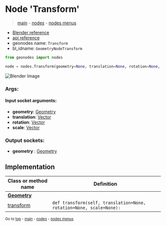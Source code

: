 # Node 'Transform'

> [main](../structure.md) - [nodes](nodes.md) - [nodes menus](nodes_menus.md)

- [Blender reference](https://docs.blender.org/manual/en/latest/modeling/geometry_nodes/geometry/transform.html)
- [api reference](https://docs.blender.org/api/current/bpy.types.GeometryNodeTransform.html)
- geonodes name: `Transform`
- bl_idname: `GeometryNodeTransform`

```python
from geonodes import nodes

node = nodes.Transform(geometry=None, translation=None, rotation=None, scale=None)
```

![Blender Image](https://docs.blender.org/manual/en/latest/_images/node-types_GeometryNodeTransform.webp)

### Args:

#### Input socket arguments:

- **geometry**: [Geometry](Geometry.md)
- **translation**: [Vector](Vector.md)
- **rotation**: [Vector](Vector.md)
- **scale**: [Vector](Vector.md)

### Output sockets:

- **geometry** : [Geometry](Geometry.md)

## Implementation

| Class or method name | Definition |
|----------------------|------------|
| **[Geometry](Geometry.md)** |
| [transform](Geometry.md#transform) | `def transform(self, translation=None, rotation=None, scale=None):` |

<sub>Go to [top](#node-Transform) - [main](../structure.md) - [nodes](nodes.md) - [nodes menus](nodes_menus.md)</sub>


